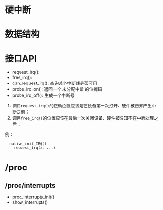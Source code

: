 硬中断
====================

# 数据结构


# 接口API

* request_irq(): 
* free_irq():	
* can_request_irq(): 查询某个中断线是否可用
* probe_irq_on():	返回一个 未分配中断 的位掩码
* probe_irq_off():	生成一个中断号

1. 调用`request_irq()`的正确位置应该是在设备第一次打开、硬件被告知产生中断之前；
2. 调用`free_irq()`的位置应该在最后一次关闭设备、硬件被告知不在中断处理之后；


例：
```
  native_init_IRQ()
    request_irq(2, ...)
```

# /proc

## /proc/interrupts

* proc_interrupts_init()
* show_interrupts()

